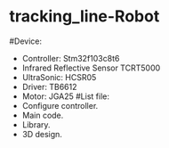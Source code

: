 # tracking_line-Robot
#Device: 
- Controller: Stm32f103c8t6
- Infrared Reflective Sensor TCRT5000
- UltraSonic: HCSR05
- Driver: TB6612
- Motor: JGA25
#List file:
- Configure controller.
- Main code.
- Library.
- 3D design.
